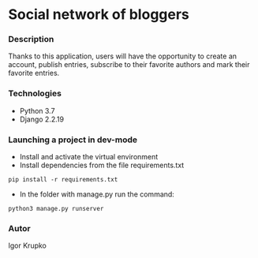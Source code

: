 # Social network of bloggers
### Description
Thanks to this application, users will have the opportunity to create an account, publish entries, subscribe to their favorite authors and mark their favorite entries.
### Technologies
- Python 3.7
- Django 2.2.19
### Launching a project in dev-mode
- Install and activate the virtual environment
- Install dependencies from the file requirements.txt
```
pip install -r requirements.txt
```
- In the folder with manage.py run the command:
```
python3 manage.py runserver
```
### Autor
Igor Krupko